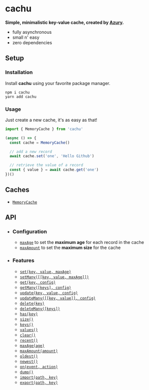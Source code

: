 # cachu

**Simple, minimalistic key-value cache, created by [Azury](https://azury.dev).**

- fully asynchronous
- small n' easy
- zero dependencies

## Setup

### Installation

Install **cachu** using your favorite package manager.

```sh-session
npm i cachu
yarn add cachu
```

### Usage

Just create a new cache, it's as easy as that!

```js
import { MemoryCache } from 'cachu'

(async () => {
  const cache = MemoryCache()

  // add a new record
  await cache.set('one', 'Hello Github')

  // retrieve the value of a record
  const { value } = await cache.get('one')
})()
```

## Caches

- [`MemoryCache`](/guide/caches/MemoryCache.md)

## API

- ### Configuration

  - [`maxAge`](/guide/config/maxAge.md) to set the **maximum age** for each record in the cache
  - [`maxAmount`](/guide/config/maxAmount.md) to set the **maximum size** for the cache

- ### Features

  - [`set(key, value, maxAge)`](/guide/features/set.md)
  - [`setMany([[key, value, maxAge]])`](/guide/features/setMany.md)
  - [`get(key, config)`](/guide/features/get.md)
  - [`getMany([keys], config)`](/guide/features/getMany.md)
  - [`update(key, value, config)`](/guide/features/update.md)
  - [`updateMany([[key, value]], config)`](/guide/features/updateMany.md)
  - [`delete(key)`](/guide/features/delete.md)
  - [`deleteMany([keys])`](/guide/features/deleteMany.md)
  - [`has(key)`](/guide/features/has.md)
  - [`size()`](/guide/features/size.md)
  - [`keys()`](/guide/features/keys.md)
  - [`values()`](/guide/features/values.md)
  - [`clear()`](/guide/features/clear.md)
  - [`recent()`](/guide/features/recent.md)
  - [`maxAge(age)`](/guide/features/maxAge.md)
  - [`maxAmount(amount)`](/guide/features/maxAmount.md)
  - [`oldest()`](/guide/features/oldest.md)
  - [`newest()`](/guide/features/newest.md)
  - [`on(event, action)`](/guide/features/on.md)
  - [`dump()`](/guide/features/newest.md)
  - [`import(path, key)`](/guide/features/import.md)
  - [`export(path, key)`](/guide/features/export.md)
